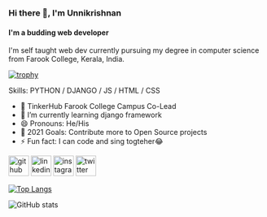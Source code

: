 ### Hi there 👋, I'm Unnikrishnan
#### I'm a budding web developer 
I'm self taught web dev currently pursuing my degree in computer science from Farook College, Kerala, India. 

[![trophy](https://github-profile-trophy.vercel.app/?username=UnnikrishnanNP&theme=onedark)](https://github.com/ryo-ma/github-profile-trophy)

Skills: PYTHON / DJANGO / JS / HTML / CSS

- 🔭  TinkerHub Farook College Campus Co-Lead 
- 🌱 I’m currently learning django framework 
- 😄 Pronouns: He/His 
- 🥅 2021 Goals: Contribute more to Open Source projects
- ⚡ Fun fact: I can code and sing togteher😂 


[<img src='https://cdn.jsdelivr.net/npm/simple-icons@3.0.1/icons/github.svg' alt='github' height='40'>](https://github.com/UnnikrishnanNP)  [<img src='https://cdn.jsdelivr.net/npm/simple-icons@3.0.1/icons/linkedin.svg' alt='linkedin' height='40'>](https://www.linkedin.com/in/https://www.linkedin.com/in/unnikrishnan-n-p-2a834a192//)  [<img src='https://cdn.jsdelivr.net/npm/simple-icons@3.0.1/icons/instagram.svg' alt='instagram' height='40'>](https://www.instagram.com/https://www.instagram.com/___unnikrishnan___//)  [<img src='https://cdn.jsdelivr.net/npm/simple-icons@3.0.1/icons/twitter.svg' alt='twitter' height='40'>](https://twitter.com/https://twitter.com/UnnikrishnanNP5)  


[![Top Langs](https://github-readme-stats.vercel.app/api/top-langs/?username=UnnikrishnanNP)](https://github.com/anuraghazra/github-readme-stats)

![GitHub stats](https://github-readme-stats.vercel.app/api?username=UnnikrishnanNP&show_icons=true&theme=radical)  

